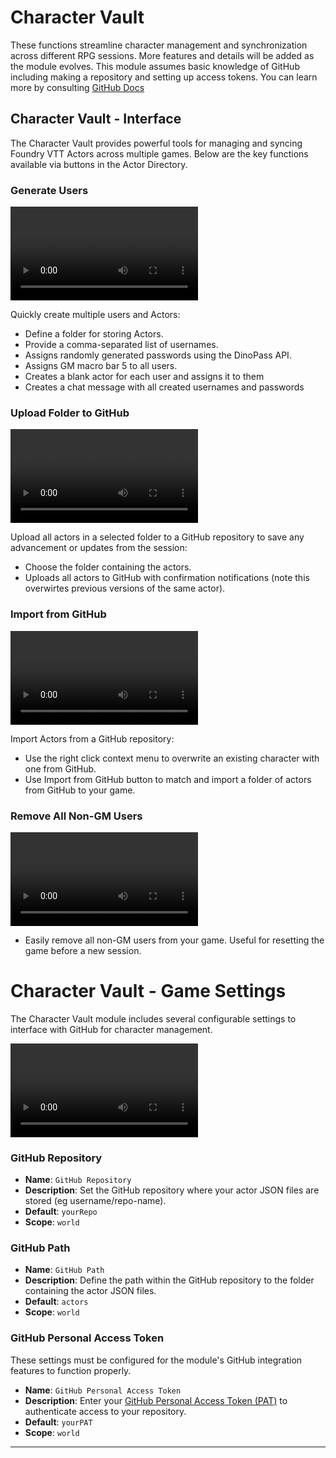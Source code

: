 # Character Vault

These functions streamline character management and synchronization across different RPG sessions. More features and details will be added as the module evolves. This module assumes basic knowledge of GitHub including making a repository and setting up access tokens. You can learn more by consulting [GitHub Docs](https://docs.github.com/en)

## Character Vault - Interface

The Character Vault provides powerful tools for managing and syncing Foundry VTT Actors across multiple games. Below are the key functions available via buttons in the Actor Directory.

### Generate Users

![Video](media/generate-users.webm)

Quickly create multiple users and Actors:

- Define a folder for storing Actors.
- Provide a comma-separated list of usernames.
- Assigns randomly generated passwords using the DinoPass API.
- Assigns GM macro bar 5 to all users.
- Creates a blank actor for each user and assigns it to them
- Creates a chat message with all created usernames and passwords

### Upload Folder to GitHub

![Video](media/export.webm)

Upload all actors in a selected folder to a GitHub repository to save any advancement or updates from the session:

- Choose the folder containing the actors.
- Uploads all actors to GitHub with confirmation notifications (note this overwirtes previous versions of the same actor).

### Import from GitHub

![Video](media/import.webm)

Import Actors from a GitHub repository:

- Use the right click context menu to overwrite an existing character with one from GitHub.
- Use Import from GitHub button to match and import a folder of actors from GitHub to your game.

### Remove All Non-GM Users

![Video](media/remove.webm)

- Easily remove all non-GM users from your game. Useful for resetting the game before a new session.

# Character Vault - Game Settings

The Character Vault module includes several configurable settings to interface with GitHub for character management.

![Video](media/settings.webm)

### GitHub Repository

- **Name**: `GitHub Repository`
- **Description**: Set the GitHub repository where your actor JSON files are stored (eg username/repo-name).
- **Default**: `yourRepo`
- **Scope**: `world`

### **GitHub Path**

- **Name**: `GitHub Path`
- **Description**: Define the path within the GitHub repository to the folder containing the actor JSON files.
- **Default**: `actors`
- **Scope**: `world`

### **GitHub Personal Access Token**

These settings must be configured for the module's GitHub integration features to function properly.

- **Name**: `GitHub Personal Access Token`
- **Description**: Enter your [GitHub Personal Access Token (PAT)](https://docs.github.com/en/authentication/keeping-your-account-and-data-secure/managing-your-personal-access-tokens) to authenticate access to your repository.
- **Default**: `yourPAT`
- **Scope**: `world`

---
